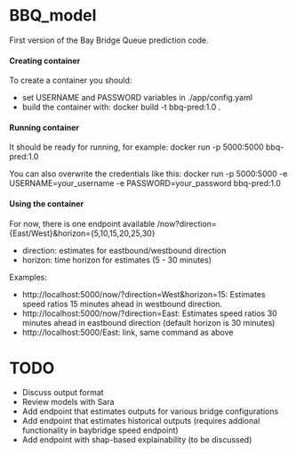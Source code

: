 # BBQ_model
First version of the Bay Bridge Queue prediction code.

#### Creating container

To create a container you should:
- set USERNAME and PASSWORD variables in ./app/config.yaml
- build the container with: docker build -t bbq-pred:1.0 .


#### Running container
It should be ready for running, for example:
docker run -p 5000:5000 bbq-pred:1.0

You can also overwrite the credentials like this:
docker run -p 5000:5000 -e USERNAME=your_username -e PASSWORD=your_password bbq-pred:1.0


#### Using the container
For now, there is one endpoint available
/now?direction={East/West}&horizon={5,10,15,20,25,30}
- direction: estimates for eastbound/westbound direction
- horizon: time horizon for estimates (5 - 30 minutes)

Examples:
- http://localhost:5000/now/?direction=West&horizon=15: Estimates speed ratios 15 minutes ahead in westbound direction.
- http://localhost:5000/now/?direction=East: Estimates speed ratios 30 minutes ahead in eastbound direction (default horizon is 30 minutes)
- http://localhost:5000/East: link, same command as above


# TODO
- Discuss output format
- Review models with Sara
- Add endpoint that estimates outputs for various bridge configurations
- Add endpoint that estimates historical outputs (requires addional functionality in baybridge speed endpoint)
- Add endpoint with shap-based explainability (to be discussed)







